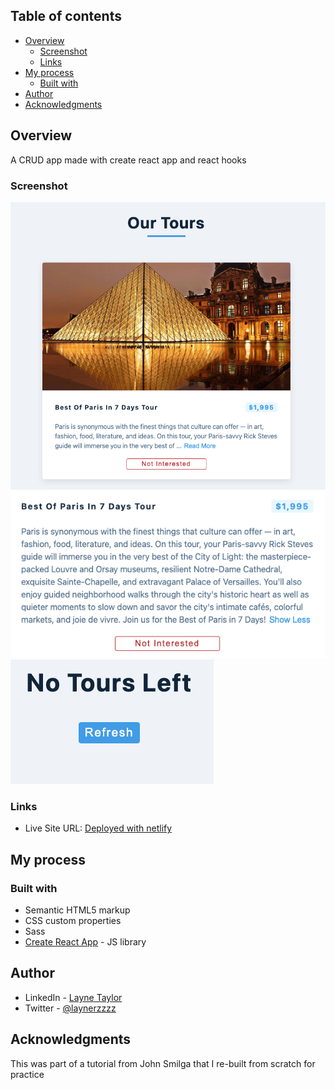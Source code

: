 ## Table of contents

- [Overview](#overview)
  - [Screenshot](#screenshot)
  - [Links](#links)
- [My process](#my-process)
  - [Built with](#built-with)
- [Author](#author)
- [Acknowledgments](#acknowledgments)

## Overview

A CRUD app made with create react app and react hooks

### Screenshot

![Main page](./src/images/tours.png)
![Read more/show less functionality](./src/images/tours-readmore.png)
![All tours deleted](./src/images/tours-deleted.png)

### Links

- Live Site URL: [Deployed with netlify](https://shiny-klepon-fd05d1.netlify.app/)

## My process

### Built with

- Semantic HTML5 markup
- CSS custom properties
- Sass
- [Create React App](https://create-react-app.dev/) - JS library

## Author

- LinkedIn - [Layne Taylor](https://www.linkedin.com/in/layne-taylor/)
- Twitter - [@laynerzzzz](https://www.twitter.com/laynerzzzz)

## Acknowledgments

This was part of a tutorial from John Smilga that I re-built from scratch for practice
